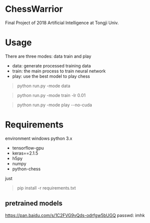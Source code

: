 # ChessWarrior
Final Project of 2018 Artificial Intelligence at Tongji Univ.

# Usage
There are three modes: data train and play
- data: generate processed training data
- train: the main process to train neural network
- play: use the best model to play chess

> python run.py -mode data

> python run.py -mode train -lr 0.01

> python run.py -mode play --no-cuda

# Requirements
environment windows
python 3.x
- tensorflow-gpu
- keras==2.1.5
- h5py
- numpy
- python-chess

just 
> pip install -r requirements.txt

## pretrained models
https://pan.baidu.com/s/1C2FVG9vQds-odrfgw5bUGQ 
passwd: imhk
